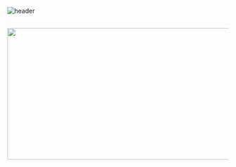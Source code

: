 ![header](https://capsule-render.vercel.app/api?type=waving&color=0:889ae0,100:c2e59c&height=120&section=footer&text=Welcome%20to%20Soozi%20Github%F0%9F%91%A9%E2%80%8D%F0%9F%92%BB&animation=fadeIn&fontColor=f7f7ff&fontSize=40)

<br/>

<div style="text-align: center;">
  <a href="https://github.com/devxb/gitanimals" style="text-align: center;">
    <img
      src="https://render.gitanimals.org/farms/sooozi"
      width="854"
      height="300"
    />
  </a>
</div>




<!--

**sooozi/sooozi** is a ✨ _special_ ✨ repository because its `README.md` (this file) appears on your GitHub profile.


Here are some ideas to get you started:


- 🔭 I’m currently working on ...
- 🌱 I’m currently learning ...
- 👯 I’m looking to collaborate on ...
- 🤔 I’m looking for help with ...
- 💬 Ask me about ...
- 📫 How to reach me: ...
- 😄 Pronouns: ...
- ⚡ Fun fact: ...


-->
